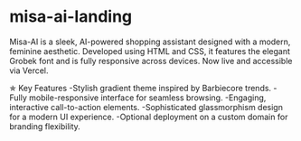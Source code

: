 # misa-ai-landing
Misa-AI is a sleek, AI-powered shopping assistant designed with a modern, feminine aesthetic. Developed using HTML and CSS, it features the elegant Grobek font and is fully responsive across devices. Now live and accessible via Vercel.

✯ Key Features
-Stylish gradient theme inspired by Barbiecore trends.
-Fully mobile-responsive interface for seamless browsing.
-Engaging, interactive call-to-action elements.
-Sophisticated glassmorphism design for a modern UI experience.
-Optional deployment on a custom domain for branding flexibility.
